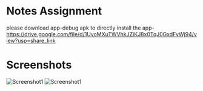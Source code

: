 # Notes Assignment
please download app-debug apk to directly install the app- https://drive.google.com/file/d/1UyoMXuTWVhkJZiKJ8x0TqJ0GxdFvWj94/view?usp=share_link

# Screenshots

![Screenshot1](https://drive.google.com/file/d/1WDNgBN0c8nd6AyVnjKORj024L1pEviIK/view?usp=share_link) ![Screenshot1](https://drive.google.com/file/d/1FZ3K3Xsx5efTAs5-zyP_mINe5fW5mU1h/view?usp=share_link)
